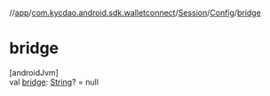 //[app](../../../../index.md)/[com.kycdao.android.sdk.walletconnect](../../index.md)/[Session](../index.md)/[Config](index.md)/[bridge](bridge.md)

# bridge

[androidJvm]\
val [bridge](bridge.md): [String](https://kotlinlang.org/api/latest/jvm/stdlib/kotlin/-string/index.html)? = null
